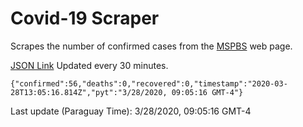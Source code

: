 # Covid-19 Scraper

Scrapes the number of confirmed cases from the [MSPBS](https://www.mspbs.gov.py/covid-19.php) web page.

[JSON Link](https://jmayalag.github.io/covid19-scrape/cases.json)
Updated every 30 minutes.
```
{"confirmed":56,"deaths":0,"recovered":0,"timestamp":"2020-03-28T13:05:16.814Z","pyt":"3/28/2020, 09:05:16 GMT-4"}
```
Last update (Paraguay Time): 3/28/2020, 09:05:16 GMT-4